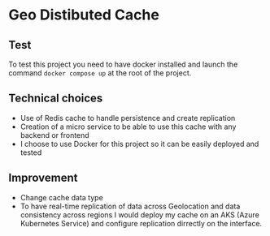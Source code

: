 # Geo Distibuted Cache

## Test
To test this project you need to have docker installed and launch the command `docker compose up` at the root of the project.

## Technical choices
- Use of Redis cache to handle persistence and create replication
- Creation of a micro service to be able to use this cache with any backend or frontend
- I choose to use Docker for this project so it can be easily deployed and tested

## Improvement
- Change cache data type
- To have real-time replication of data across Geolocation and data consistency across regions I would deploy my cache on an AKS (Azure Kubernetes Service) and configure replication dirrectly on the interface.